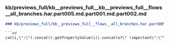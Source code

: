 ### kb/previews_full/kb__previews_full__kb__previews_full__flows__all_branches.har.part005.md.part001.md.part002.md

```md
### kb/previews_full/kb__previews_full__flows__all_branches.har.part005.md.part001.md (part 002)

```md
cat(i,\":\").concat(r.getPropertyValue(i)).concat(o?\" !important\":\"\",\
```

```

```
